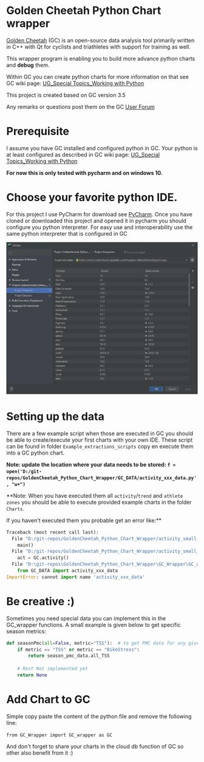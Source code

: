 # Golden Cheetah Python Chart wrapper
[Golden Cheetah](https://www.goldencheetah.org) (GC) is an open-source data analysis tool primarily written in C++ with Qt for cyclists and triathletes with support for training as well.

This wrapper program is enabling you to build more advance python charts and **debug** them.

Within GC you can create python charts for more information on that see GC wiki page: [UG_Special Topics_Working with Python](https://github.com/GoldenCheetah/GoldenCheetah/wiki/UG_Special-Topics_Working-with-Python)

This project is created based on GC version 3.5 

Any remarks or questions post them on the GC [User Forum](https://groups.google.com/forum/#!forum/golden-cheetah-users)

# Prerequisite
I assume you have GC installed and configured python in GC.
Your python is at least configured as described in GC wiki page: [UG_Special Topics_Working with Python](https://github.com/GoldenCheetah/GoldenCheetah/wiki/UG_Special-Topics_Working-with-Python)

**For now this is only tested with pycharm and on windows 10.**   

# Choose your favorite python IDE.
For this project I use PyCharm for download see [PyCharm](https://www.jetbrains.com/pycharm/).
Once you have cloned or downloaded this project and opened it in pycharm you should configure you python interpreter.
For easy use and interoperability use the same python interpreter that is configured in GC

<img src="imgs/pycharm_setup.png" height="400" >

# Setting up the data
There are a few example script when those are executed in GC you should be able to create/execute your first charts with your own IDE.
These script can be found in folder `Example_extractions_scripts` copy en execute them into a GC python chart.

**Note: update the location where your data needs to be stored: `f = open('D:/git-repos/GoldenCheetah_Python_Chart_Wrapper/GC_DATA/activity_xxx_data.py', "w+")
`**

**Note: When you have executed them all `activity`/`trend` and `athlete zones` you should be able to execute provided example charts in the folder `Charts`.

If you haven't executed them you probable get an error like:**
```python
Traceback (most recent call last):
  File "D:/git-repos/GoldenCheetah_Python_Chart_Wrapper/activity_small_example.py", line 34, in <module>
    main()
  File "D:/git-repos/GoldenCheetah_Python_Chart_Wrapper/activity_small_example.py", line 26, in main
    act = GC.activity()
  File "D:\git-repos\GoldenCheetah_Python_Chart_Wrapper\GC_Wrapper\GC_wrapper.py", line 91, in activity
    from GC_DATA import activity_xxx_data
ImportError: cannot import name 'activity_xxx_data'
```

# Be creative :)
Sometimes you need special data you can implement this in the GC_wrapper functions. A small example is given below to get 
specific season metrics:
```python
def seasonPmc(all=False, metric="TSS"):  # to get PMC data for any given metric
    if metric == "TSS" or metric == "BikeStress":
        return season_pmc_data.all_TSS

    # Rest Not implemented yet
    return None
```

# Add Chart to GC
Simple copy paste the content of the python file and remove the following line:
 
 `from GC_Wrapper import GC_wrapper as GC`

And don't forget to share your charts in the cloud db function of GC so other also benefit from it :) 


